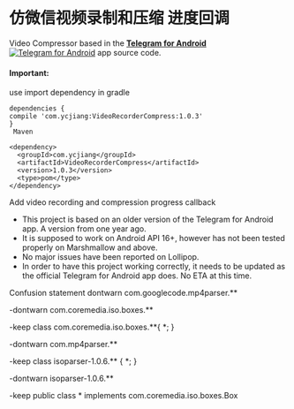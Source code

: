 # 仿微信视频录制和压缩 进度回调

Video Compressor based in the [**Telegram for Android**](https://github.com/DrKLO/Telegram) [![Telegram for Android](https://raw.githubusercontent.com/lalongooo/VideoCompressor/master/images/ic_launcher.png)](https://github.com/DrKLO/Telegram) app source code.

#### Important:
use     import dependency in gradle

```
dependencies {
compile 'com.ycjiang:VideoRecorderCompress:1.0.3'
}
 Maven
 
<dependency>
  <groupId>com.ycjiang</groupId>
  <artifactId>VideoRecorderCompress</artifactId>
  <version>1.0.3</version>
  <type>pom</type>
</dependency>
```
 
  Add video recording and compression progress callback
 * This project is based on an older version of the Telegram for Android app. A version from one year ago.
* It is supposed to work on Android API 16+, however has not been tested properly on Marshmallow and above.
* No major issues have been reported on Lollipop.
* In order to have this project working correctly, it needs to be  updated as the official Telegram for Android app does. No ETA at this time.



Confusion statement
dontwarn com.googlecode.mp4parser.**

-dontwarn com.coremedia.iso.boxes.**

-keep class com.coremedia.iso.boxes.**{ *; }

-dontwarn com.mp4parser.**

-keep class isoparser-1.0.6.** { *; }

-dontwarn isoparser-1.0.6.**

-keep public class * implements com.coremedia.iso.boxes.Box
